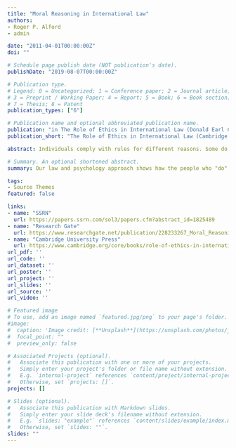 ```yaml
---
title: "Moral Reasoning in International Law"
authors:
- Roger P. Alford
- admin

date: "2011-04-01T00:00:00Z"
doi: ""

# Schedule page publish date (NOT publication's date).
publishDate: "2019-08-07T00:00:00Z"

# Publication type.
# Legend: 0 = Uncategorized; 1 = Conference paper; 2 = Journal article;
# 3 = Preprint / Working Paper; 4 = Report; 5 = Book; 6 = Book section;
# 7 = Thesis; 8 = Patent
publication_types: ["6"]

# Publication name and optional abbreviated publication name.
publication: "in The Role of Ethics in International Law (Donald Earl Childress, ed., Cambridge University Press 2011)"
publication_short: "The Role of Ethics in International Law (Cambridge 2011)"

abstract: Individuals comply with rules for different reasons. Some do so out of fear of punishment, others out of respect for social order, while still others out of a perception that a norm has intrinsic moral force. States, acting through human agents, likewise differ in the reasons they comply with international norms. State compliance with such norms may be motivated by a desire to avoid sanctions, obedience to authority, utilitarian compliance, socialization, reputational concerns, or norm internalization. Traditional accounts of international law compliance have focused on one or another of these motivations to the exclusion of others, thus failing to present the whole picture. We challenge these traditional accounts and instead present a "moral reasoning" theory that seeks a wider understanding of the reasons states comply. We focus less on traditional debates in international law largely because our theory better accounts for how people make and carry out international law compliance decisions in real life. Moral reasoning is how people give reasons or arguments in the context of moral judgment. In turn, moral judgment is the cognitive process that people use to choose between inconsistent interests, values claims, and norms---where the inconsistency means the person is pulled toward opposite behaviors. These decisions are “moral” because they involve the ordering of self and other regarding interests. Our law and psychology focus tries to show how human agents who "do" international law conceive of their relationship with specific norms, with each other, and with the structure of international society. Scholars have largely bracketed reasoning by agents acting on the state’s behalf---surprisingly, even in the constructivist project. We attempt to fill that gap with a law and psychology approach that follows an emerging scholarly agenda in understanding the psychological bases of motivation to obey norms and the law. As we show in Part II, existing scholarly explanations for state compliance with international law emphasize one motivating logic over all others---for example, instrumental over normative thinking. But a realistic model of how political actors respond to international norms would situate the compliance motive within multiple motivational logics. Our argument proceeds like this. In Part II, we describe existing compliance theories and explain how these theories fail to tell the whole story. In Part III, we explain Kohlberg's theories and argue that, as applied in international law, they fill this gap. Assuming that successful political actors have progressed through the stages of Kohlberg's theory, they will have a plethora of rhetorical options to choose from. In justifying compliance or noncompliance, actors' choice of a given rhetorical strategy---for example, "ethical" over instrumental language, or vice versa---will depend on moral atmosphere: the audience's predominant reasoning stage (an empirical question) and the actor's relationship with the audience. Finally, in Part IV, we consider this thickly descriptive theory in the context of case studies about contemporary moral dilemmas in international law.

# Summary. An optional shortened abstract.
summary: Our law and psychology approach shows how the people who "do" international law use rhetroical strategies for compliance decisions.

tags:
- Source Themes
featured: false

links:
- name: "SSRN"
  url: https://papers.ssrn.com/sol3/papers.cfm?abstract_id=1825489
- name: "Research Gate"
  url: https://www.researchgate.net/publication/228233267_Moral_Reasoning_in_International_Law
- name: "Cambridge University Press"
  url: https://www.cambridge.org/core/books/role-of-ethics-in-international-law/moral-reasoning-in-international-law/46B872C58C3A7ED5A1B93A08BA7A0C9D#
url_pdf: ''
url_code: ''
url_dataset: ''
url_poster: ''
url_project: ''
url_slides: ''
url_source: ''
url_video: ''

# Featured image
# To use, add an image named `featured.jpg/png` to your page's folder. 
#image:
#  caption: 'Image credit: [**Unsplash**](https://unsplash.com/photos/jdD8gXaTZsc)'
#  focal_point: ""
#  preview_only: false

# Associated Projects (optional).
#   Associate this publication with one or more of your projects.
#   Simply enter your project's folder or file name without extension.
#   E.g. `internal-project` references `content/project/internal-project/index.md`.
#   Otherwise, set `projects: []`.
projects: []

# Slides (optional).
#   Associate this publication with Markdown slides.
#   Simply enter your slide deck's filename without extension.
#   E.g. `slides: "example"` references `content/slides/example/index.md`.
#   Otherwise, set `slides: ""`.
slides: ""
---
```

